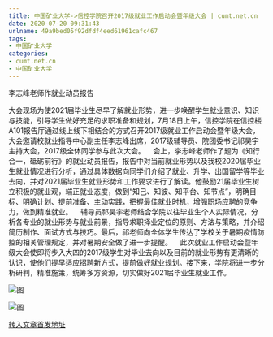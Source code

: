 ```yaml
---
title: 中国矿业大学->信控学院召开2017级就业工作启动会暨年级大会 | cumt.net.cn
date: 2020-07-20 09:31:43
urlname: 49a9bed05f92dfdf4eed61961cafc467
tags: 
- 中国矿业大学
categories:
- cumt.net.cn
- 中国矿业大学
---
```

李志峰老师作就业动员报告

大会现场为使2021届毕业生尽早了解就业形势，进一步唤醒学生就业意识、知识与技能，引导学生做好充足的求职准备和规划，7月18日上午，信控学院在信控楼A101报告厅通过线上线下相结合的方式召开2017级就业工作启动会暨年级大会，大会邀请校就业指导中心副主任李志峰出席，2017级辅导员、院团委书记祁昊宇主持大会，2017级全体同学参与此次大会。    会上，李志峰老师作了题为《知行合一，砥砺前行》的就业动员报告，报告中对当前就业形势以及我校2020届毕业生就业情况进行分析，通过具体数据向同学们介绍了就业、升学、出国留学等毕业去向，并对2021届毕业生就业形势和工作要求进行了解读。他鼓励21届毕业生树立积极的就业观，端正就业态度，做到“知己、知彼、知平台、知节点”，明确目标、明确计划、提前准备、主动实践，把握最佳就业时机，增强职场应聘的竞争力，做到精准就业。    辅导员祁昊宇老师结合学院以往毕业生个人实际情况，分析各专业的就业形势与就业前景，指导求职择业定位的原则、方法与策略，并介绍简历制作、面试方式与技巧。最后，祁老师向全体学生传达了学校关于暑期疫情防控的相关管理规定，并对暑期安全做了进一步提醒。    此次就业工作启动会暨年级大会使即将步入大四的2017级学生对毕业去向以及目前的就业形势有更清晰的认识，使他们提早适应招聘新方式，提前做好就业规划。接下来，学院将进一步分析研判，精准施策，统筹多方资源，切实做好2021届毕业生就业工作。

![图](http://xwzx.cumt.edu.cn/_upload/article/images/a5/b3/47b21fef4c1695b66dea1e042af4/5e4dc269-3420-491f-a1fd-daa9de48b1bb.png)

![图](http://xwzx.cumt.edu.cn/_upload/article/images/a5/b3/47b21fef4c1695b66dea1e042af4/cf1c4af7-14c1-4b34-8b77-29c211e912c6.png)

[转入文章首发地址](http://xwzx.cumt.edu.cn/ba/34/c523a571956/page.htm)